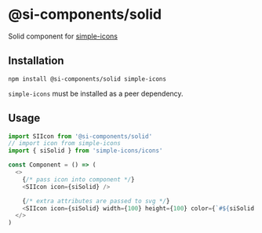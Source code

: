 # @si-components/solid

Solid component for [simple-icons](https://github.com/simple-icons/simple-icons)

## Installation

```shell
npm install @si-components/solid simple-icons
```

`simple-icons` must be installed as a peer dependency.

## Usage

```js
import SIIcon from '@si-components/solid'
// import icon from simple-icons
import { siSolid } from 'simple-icons/icons'

const Component = () => (
  <>
    {/* pass icon into component */}
    <SIIcon icon={siSolid} />

    {/* extra attributes are passed to svg */}
    <SIIcon icon={siSolid} width={100} height={100} color={`#${siSolid.hex}`} />
  </>
)
```
